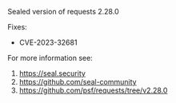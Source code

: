 Sealed version of requests 2.28.0

Fixes:
- CVE-2023-32681

For more information see:
  1. https://seal.security
  2. https://github.com/seal-community
  3. https://github.com/psf/requests/tree/v2.28.0
